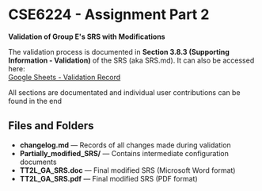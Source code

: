 # CSE6224 - Assignment Part 2  
**Validation of Group E's SRS with Modifications**

The validation process is documented in **Section 3.8.3 (Supporting Information - Validation)** of the SRS (aka SRS.md). It can also be accessed here:  
[Google Sheets - Validation Record](https://docs.google.com/spreadsheets/d/1OgdQcZSB6BbzL9wj-b-jzcQtMLWHHEID4M5g3wA0I78/edit?usp=sharing)

All sections are documentated and individual user contributions can be found in the end

## Files and Folders

- **changelog.md** — Records of all changes made during validation  
- **Partially_modified_SRS/** — Contains intermediate configuration documents  
- **TT2L_GA_SRS.doc** — Final modified SRS (Microsoft Word format)  
- **TT2L_GA_SRS.pdf** — Final modified SRS (PDF format)  

